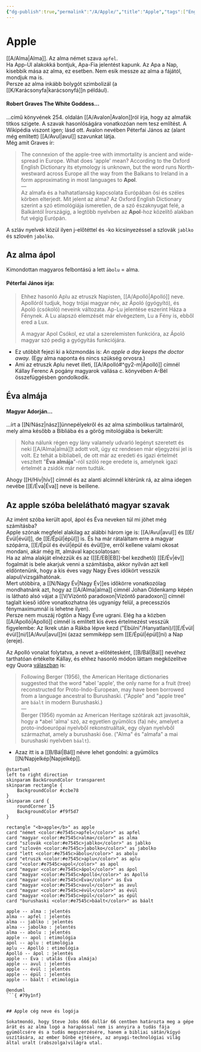 ```yaml
---
{"dg-publish":true,"permalink":"/A/Apple/","title":"Apple","tags":["Englishtexttranslated"],"created":"2023-10-11T10:10","updated":"2024-11-21T16:30"}
---
```



# Apple

[[A/Alma\|Alma]]. Az alma német szava `apfel`.  
Ha App-Ul alakokká bontjuk, Apa-Fia jelentést kapunk. Az Apa a Nap, kisebbik mása az alma, ez esetben. Nem esik messze az alma a fájától, mondjuk ma is.  
Persze az alma inkább bolygót szimbolizál (a [[K/Karácsonyfa\|karácsonyfá]]n például).  

#### Robert Graves The White Goddess...

...című könyvének 254. oldalán [[A/Avalon\|Avalon]]ról írja, hogy az almafák titkos szigete. A szavak hasonlóságára vonatkozóan nem tesz említést. A Wikipédia viszont igen; lásd ott. Avalon nevében Péterfai János az (alant még említett) [[A/Avul\|avul]] szavunkat látja.  
Még amit Graves ír:  
> The connexion of the apple-tree with immortality is ancient and wide-spread in Europe. What does 'apple' mean? According to the Oxford English Dictionary its etymology is unknown, but the word runs North-westward across Europe all the way from the Balkans to Ireland in a form approximating in most languages to **Apol**.  
> —  
> Az almafa és a halhatatlanság kapcsolata Európában ősi és széles körben elterjedt. Mit jelent az alma? Az Oxford English Dictionary szerint a szó etimológiája ismeretlen, de a szó északnyugat felé, a Balkántól Írországig, a legtöbb nyelvben az **Apol**-hoz közelítő alakban fut végig Európán.  

A szláv nyelvek közül ilyen j-előtéttel és -ko kicsinyezéssel a szlovák `jablko` és szlovén `jabolko`.  

## Az alma ápol

Kimondottan magyaros felbontású a lett `ābolu` = alma.  


#### Péterfai János írja:

> Ehhez hasonló Aplu az etruszk Napisten, [[A/Apolló\|Apolló]] neve. Apollóról tudjuk, hogy trójai magyar név, az Ápoló (gyógyító), és Apoló (csókoló) neveink változata. Ap-Lu jelentése eszerint Háza a Fénynek. A Lu alapszó elemzését már elvégeztem, Lu a Fény is, ebből ered a Lux.  
>
> A magyar Apol Csókol, ez utal a szerelemisten funkcióra, az Ápoló magyar szó pedig a gyógyítás funkciójára.  
- Ez utóbbit fejezi ki a közmondás is: *An apple a day keeps the doctor away.* (Egy alma naponta és nincs szükség orvosra.)
- Ami az etruszk Aplu nevet illeti, [[A/Apolló#^gy2-m\|Apolló]] címnél Kállay Ferenc A pogány magyarok vallása c. könyvében A-Bél összefüggésben gondolkodik.

## Éva almája

#### Magyar Adorján...

...írt a [[N/Nász\|nász]]ünnepélyekről és az alma szimbolikus tartalmáról, mely alma később a Bibliába és a görög mitológiába is bekerült:  
> Noha nálunk régen egy lány valamely udvarló legényt szeretett és neki [[A/Alma\|almá]]t adott volt, úgy ez rendesen már eljegyzési jel is volt. Ez tehát a bibliabeli, de ott már az eredeti és igazi értelmét veszített "**Éva almája**"-ról szóló rege eredete is, amelynek igazi értelmét a zsidók már nem tudták.  

Ahogy [[H/Hív\|hív]] címnél és az alanti alcímnél kitérünk rá, az alma idegen nevébe [[E/Éva\|Éva]] neve is beillene.  

## Az apple szóba belelátható magyar szavak

Az imént szóba került apol, ápol és Éva neveken túl mi jöhet még számításba?  
Apple szónak megfelel alakilag az alábbi három ige is: [[A/Avul\|avul]] és [[E/Évül\|évül]], de [[E/Épül\|épül]] is. És ha már rátaláltam erre a magyar szópárra, [[E/Épül és évül\|épül és évül]]re, erről kellene valami okosat mondani, akár még itt, almával kapcsolatosan:  
Ha az alma alakját elnézzük és az ([[E/EB\|EB]]-bel kezdhető) [[E/Év\|év]] fogalmát is bele akarjuk venni a számításba, akkor nyilván azt kell eldöntenünk, hogy a kis éves vagy Nagy Éves időkört vesszük alapul/vizsgálhatónak.  
Mert utóbbira, a [[N/Nagy Év\|Nagy Év]]es időkörre vonatkozólag mondhatnánk azt, hogy az [[A/Alma\|alma]] címnél Johan Oldenkamp képén is látható alsó vájat a [[V/Vízöntő paradoxon\|Vízöntő paradoxon]] címnél taglalt kieső időre vonatkozhatna (és ugyanígy felül, a precessziós fénymaximumnál is lehetne ilyen).  
Persze nem muszáj rögtön a Nagy Évre ugrani. Elég ha a közben [[A/Apolló\|Apolló]] címnél is említett kis éves értelmezést vesszük figyelembe: Az Ikrek után a Rákba lépve kezd ("Ebülni"/Hanyatlani)/[[E/Évül\|évül]]ni/[[A/Avul\|avul]]ni (azaz semmiképp sem [[E/Épül\|épül]]ni) a Nap (ereje).  

Az Apolló vonalat folytatva, a nevet a-előtétesként, [[B/Bál\|Bál]] nevéhez tarthatóan értékelte Kállay, és ehhez hasonló módon láttam megközelítve egy Quora [válaszban](https://qr.ae/pKGlJP) is:  
> Following Berger (1956), the American Heritage dictionaries suggested that the word \*abel 'apple', the only name for a fruit (tree) reconstructed for Proto-Indo-European, may have been borrowed from a language ancestral to Burushaski. ("Apple" and "apple tree" are `báalt` in modern Burushaski.)  
> —  
> Berger (1956) nyomán az American Heritage szótárak azt javasolták, hogy a \*abel 'alma' szó, az egyetlen gyümölcs (fa) név, amelyet a proto-indoeurópai nyelvből rekonstruáltak, egy olyan nyelvből származhat, amely a burushaski őse. ("Alma" és "almafa" a mai burushaski nyelvben `báalt`).  
- Azaz itt is a [[B/Bál\|Bál]] névre lehet gondolni: a gyümölcs [[N/Napjelkép\|Napjelkép]].

```plantuml-svg
@startuml
left to right direction
skinparam BackGroundColor transparent
skinparam rectangle {
    BackgroundColor #ccbe78
}
skinparam card {
    roundCorner 15
    BackgroundColor #f9f5d7
}

rectangle "<b>apple</b>" as apple
card "német <color:#e7545c>apfel</color>" as apfel
card "magyar <color:#e7545c>alma</color>" as alma
card "szlovák <color:#e7545c>jablko</color>" as jablko
card "szlovén <color:#e7545c>jabolko</color>" as jabolko
card "lett <color:#e7545c>ābolu</color>" as abolu
card "etruszk <color:#e7545c>aplu</color>" as aplu
card "<color:#e7545c>apol</color>" as apol
card "magyar <color:#e7545c>ápol</color>" as ápol
card "magyar <color:#e7545c>Apolló</color>" as Apolló
card "magyar <color:#e7545c>Éva</color>" as Éva
card "magyar <color:#e7545c>avul</color>" as avul
card "magyar <color:#e7545c>évül</color>" as évül
card "magyar <color:#e7545c>épül</color>" as épül
card "burushaski <color:#e7545c>báalt</color>" as báalt

apple -- alma : jelentés
alma -- apfel : jelentés
alma -- jablko : jelentés
alma -- jabolko : jelentés
alma -- abolu : jelentés
apple -- apol : etimológia
apol -- aplu : etimológia
aplu -- Apolló : etimológia
Apolló -- ápol : jelentés
apple -- Éva : utalás (Éva almája)
apple -- avul : jelentés
apple -- évül : jelentés
apple -- épül : jelentés
apple -- báalt : etimológia

@enduml
```{ #79y1nf}


## Apple cég neve és logója

Sokatmondó, hogy Steve Jobs 666 dollár 66 centben határozta meg a gépe árát és az alma logó a harapással nem is annyira a tudás fája gyümölcsére és a tudás megszerzésére, hanem a bibliai sátán/kígyó uszítására, az ember bűnbe ejtésére, az anyagi-technológiai világ által uralt (rabszolga)világra utal.  